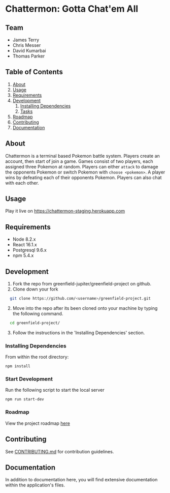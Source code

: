 # Chattermon: Gotta Chat'em All

## Team

  - James Terry
  - Chris Messer
  - David Kumarbai
  - Thomas Parker

## Table of Contents

1. [About](#about)
1. [Usage](#usage)
1. [Requirements](#requirements)
1. [Development](#development)
    1. [Installing Dependencies](#installing-dependencies)
    1. [Tasks](#tasks)
1. [Roadmap](#roadmap)
1. [Contributing](#contributing)
1. [Documentation](#documentation)

## About
Chattermon is a terminal based Pokemon battle system. Players create an account, then start of join a game. Games consist of two players, each assigned three Pokemon at random. Players can either `attack` to damage the opponents Pokemon or switch Pokemon with `choose <pokemon>`. A player wins by defeating each of their opponents Pokemon. Players can also chat with each other.

## Usage

Play it live on https://chattermon-staging.herokuapp.com

## Requirements

- Node 8.2.x
- React 16.1.x
- Postgresql 9.6.x
- npm 5.4.x

## Development

1. Fork the repo from greenfield-jupiter/greenfield-project on github.
2. Clone down your fork
  ```sh
    git clone https://github.com/<username>/greenfield-project.git
  ```
2. Move into the repo after its been cloned onto your machine by typing the following command.
  ```sh
    cd greenfield-project/
  ```
3. Follow the instructions in the 'Installing Dependencies' section.

### Installing Dependencies

From within the root directory:

```
npm install
```
### Start Development

Run the following script to start the local server
```
npm run start-dev
```

### Roadmap

View the project roadmap [here](https://docs.google.com/document/d/1cdVM25fZtM5FbvYwwBRCHvTYupI5Z7EcVNIZzA4A5s8/edit)


## Contributing

See [CONTRIBUTING.md](CONTRIBUTING.md) for contribution guidelines.

## Documentation

In addition to documentation here, you will find extensive documentation within the application's files.
